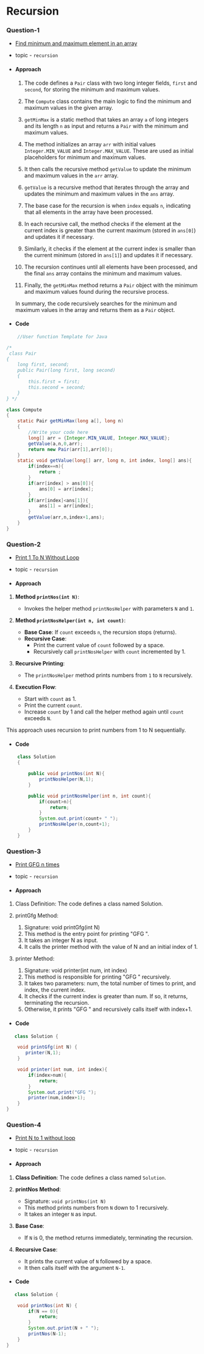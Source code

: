 # Recursion

### Question-1

- [Find minimum and maximum element in an array](https://practice.geeksforgeeks.org/problems/find-minimum-and-maximum-element-in-an-array4428/1)

- topic - `recursion`

- #### Approach

  1. The code defines a `Pair` class with two long integer fields, `first` and `second`, for storing the minimum and maximum values.
  2. The `Compute` class contains the main logic to find the minimum and maximum values in the given array.

  3. `getMinMax` is a static method that takes an array `a` of long integers and its length `n` as input and returns a `Pair` with the minimum and maximum values.
  4. The method initializes an array `arr` with initial values `Integer.MIN_VALUE` and `Integer.MAX_VALUE`. These are used as initial placeholders for minimum and maximum values.
  5. It then calls the recursive method `getValue` to update the minimum and maximum values in the `arr` array.

  6. `getValue` is a recursive method that iterates through the array and updates the minimum and maximum values in the `ans` array.

  7. The base case for the recursion is when `index` equals `n`, indicating that all elements in the array have been processed.

  8. In each recursive call, the method checks if the element at the current index is greater than the current maximum (stored in `ans[0]`) and updates it if necessary.

  9. Similarly, it checks if the element at the current index is smaller than the current minimum (stored in `ans[1]`) and updates it if necessary.

  10. The recursion continues until all elements have been processed, and the final `ans` array contains the minimum and maximum values.

  11. Finally, the `getMinMax` method returns a `Pair` object with the minimum and maximum values found during the recursive process.

  In summary, the code recursively searches for the minimum and maximum values in the array and returns them as a `Pair` object.

- #### Code

```java
    //User function Template for Java

/*
 class Pair
{
    long first, second;
    public Pair(long first, long second)
    {
        this.first = first;
        this.second = second;
    }
} */

class Compute
{
    static Pair getMinMax(long a[], long n)
    {
        //Write your code here
        long[] arr = {Integer.MIN_VALUE, Integer.MAX_VALUE};
        getValue(a,n,0,arr);
        return new Pair(arr[1],arr[0]);
    }
    static void getValue(long[] arr, long n, int index, long[] ans){
        if(index==n){
            return ;
        }
        if(arr[index] > ans[0]){
            ans[0] = arr[index];
        }
        if(arr[index]<ans[1]){
            ans[1] = arr[index];
        }
        getValue(arr,n,index+1,ans);
    }
}
```

### Question-2

- [Print 1 To N Without Loop](https://www.geeksforgeeks.org/problems/print-1-to-n-without-using-loops-1587115620/1)

- topic - `recursion`

- #### Approach

1. **Method `printNos(int N)`**:

   - Invokes the helper method `printNosHelper` with parameters `N` and `1`.

2. **Method `printNosHelper(int n, int count)`**:

   - **Base Case**: If `count` exceeds `n`, the recursion stops (returns).
   - **Recursive Case**:
     - Print the current value of `count` followed by a space.
     - Recursively call `printNosHelper` with `count` incremented by 1.

3. **Recursive Printing**:

   - The `printNosHelper` method prints numbers from `1` to `N` recursively.

4. **Execution Flow**:
   - Start with `count` as 1.
   - Print the current `count`.
   - Increase `count` by 1 and call the helper method again until `count` exceeds `N`.

This approach uses recursion to print numbers from 1 to N sequentially.

- #### Code

```java
    class Solution
    {

        public void printNos(int N){
            printNosHelper(N,1);
        }

        public void printNosHelper(int n, int count){
            if(count>n){
                return;
            }
            System.out.print(count+ " ");
            printNosHelper(n,count+1);
        }
    }

```

### Question-3

- [Print GFG n times](https://www.geeksforgeeks.org/problems/print-gfg-n-times/1)

- topic - `recursion`

- #### Approach

1. Class Definition: The code defines a class named Solution.

2. printGfg Method:
   1. Signature: void printGfg(int N)
   2. This method is the entry point for printing "GFG ".
   3. It takes an integer N as input.
   4. It calls the printer method with the value of N and an initial index of 1.
3. printer Method:
   1. Signature: void printer(int num, int index)
   2. This method is responsible for printing "GFG " recursively.
   3. It takes two parameters: num, the total number of times to print, and index, the current index.
   4. It checks if the current index is greater than num. If so, it returns, terminating the recursion.
   5. Otherwise, it prints "GFG " and recursively calls itself with index+1.

- #### Code

```java
   class Solution {

    void printGfg(int N) {
       printer(N,1);
    }

    void printer(int num, int index){
        if(index>num){
            return;
        }
        System.out.print("GFG ");
        printer(num,index+1);
    }
}
```

### Question-4

- [Print N to 1 without loop](https://www.geeksforgeeks.org/problems/print-n-to-1-without-loop/1)

- topic - `recursion`

- #### Approach

1. **Class Definition**: The code defines a class named `Solution`.

2. **printNos Method**:

   - Signature: `void printNos(int N)`
   - This method prints numbers from `N` down to 1 recursively.
   - It takes an integer `N` as input.

3. **Base Case**:

   - If `N` is 0, the method returns immediately, terminating the recursion.

4. **Recursive Case**:
   - It prints the current value of `N` followed by a space.
   - It then calls itself with the argument `N-1`.

- #### Code

```java
   class Solution {

    void printNos(int N) {
        if(N == 0){
            return;
        }
        System.out.print(N + " ");
        printNos(N-1);
    }
}
```
